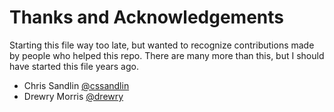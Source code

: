 # Thanks and Acknowledgements

Starting this file way too late, but wanted to recognize contributions made by people who helped this repo. There are many more than this, but I should have started this file years ago.

* Chris Sandlin [@cssandlin](https://github.com/cssandlin)
* Drewry Morris [@drewry](https://github.com/drewry)

